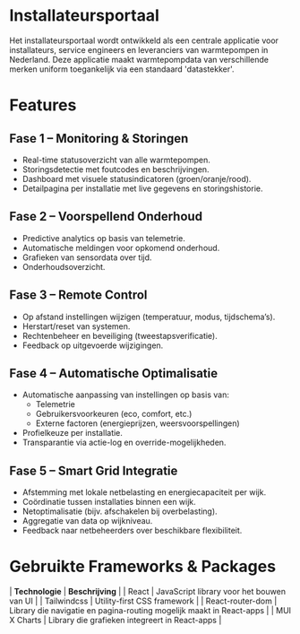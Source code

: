 # Installateursportaal

Het installateursportaal wordt ontwikkeld als een centrale applicatie voor installateurs, service engineers en leveranciers van warmtepompen in Nederland. Deze applicatie maakt warmtepompdata van verschillende merken uniform toegankelijk via een standaard 'datastekker'.

# Features

## Fase 1 – Monitoring & Storingen

- Real-time statusoverzicht van alle warmtepompen.
- Storingsdetectie met foutcodes en beschrijvingen.
- Dashboard met visuele statusindicatoren (groen/oranje/rood).
- Detailpagina per installatie met live gegevens en storingshistorie.

## Fase 2 – Voorspellend Onderhoud

- Predictive analytics op basis van telemetrie.
- Automatische meldingen voor opkomend onderhoud.
- Grafieken van sensordata over tijd.
- Onderhoudsoverzicht.

## Fase 3 – Remote Control

- Op afstand instellingen wijzigen (temperatuur, modus, tijdschema’s).
- Herstart/reset van systemen.
- Rechtenbeheer en beveiliging (tweestapsverificatie).
- Feedback op uitgevoerde wijzigingen.

## Fase 4 – Automatische Optimalisatie

- Automatische aanpassing van instellingen op basis van:
  - Telemetrie
  - Gebruikersvoorkeuren (eco, comfort, etc.)
  - Externe factoren (energieprijzen, weersvoorspellingen)
- Profielkeuze per installatie.
- Transparantie via actie-log en override-mogelijkheden.

## Fase 5 – Smart Grid Integratie

- Afstemming met lokale netbelasting en energiecapaciteit per wijk.
- Coördinatie tussen installaties binnen een wijk.
- Netoptimalisatie (bijv. afschakelen bij overbelasting).
- Aggregatie van data op wijkniveau.
- Feedback naar netbeheerders over beschikbare flexibiliteit.

# Gebruikte Frameworks & Packages

| **Technologie** | **Beschrijving** |
| React | JavaScript library voor het bouwen van UI |
| Tailwindcss | Utility-first CSS framework |
| React-router-dom | Library die navigatie en pagina-routing mogelijk maakt in React-apps |
| MUI X Charts | Library die grafieken integreert in React-apps |
